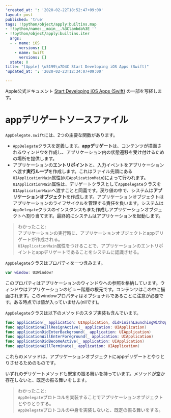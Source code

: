 ```yaml
---
'created_at: ': '2020-02-22T18:52:47+09:00'
layout: post
published: 'true'
tags: !!python/object/apply:builtins.map
- !!python/name:__main__.%3Clambda%3E ''
- !!python/object/apply:builtins.iter
  args:
  - - name: iOS
      versions: []
    - name: Swift
      versions: []
  state: 0
title: "[Apple] \u5199\u7D4C Start Developing iOS Apps (Swift)"
'updated_at: ': '2020-02-23T12:34:07+09:00'

---
```

Apple公式ドキュメント [Start Developing iOS Apps (Swift)](https://developer.apple.com/library/archive/referencelibrary/GettingStarted/DevelopiOSAppsSwift/BuildABasicUI.html#//apple_ref/doc/uid/TP40015214-CH5-SW1) の一部を写経します。  
  
  
# appデリゲートソースファイル  
  
`AppDelegate.swift`には、2つの主要な関数があります。  
  
* `AppDelegate`クラスを定義します。**appデリゲート**は、コンテンツが描画されるウィンドウを作成し、アプリケーション内の状態遷移を受け付けるための場所を提供します。  
* アプリケーションの**エントリポイント**と、入力イベントをアプリケーションへ渡す**実行ループ**を作成します。これはファイル先頭にある`UIApplicationMain`属性(`@UIApplicationMain`)によって行われます。  
  `UIApplicationMain`属性は、デリゲートクラスとして`AppDelegate`クラスを`UIApplicationMain`へ渡すことと同義です。戻り値の中で、システムは**アプリケーションオブジェクト**を作成します。アプリケーションオブジェクトはアプリケーションのライフサイクルを管理する責任を負います。システムは`AppDelegate`クラスのインスタンスもまた作成しアプリケーションオブジェクトへ割り当てます。最終的にシステムはアプリケーションを起動します。  
  
> わかったこと:  
> アプリケーションの実行時に、アプリケーションオブジェクトとappデリゲートが作成される。  
> `UIApplicationMain`属性をつけることで、アプリケーションのエントリポイントとappデリゲートであることをシステムに認識させる。  
  
`AppDelegate`クラスはプロパティを一つ含みます。  
  
```swift
var window: UIWindow?
```  
  
このプロパティはアプリケーションのウィンドウへの参照を格納しています。ウィンドウはアプリケーションのビュー階層の根元です。コンテンツはこの中に描画されます。このwindowプロパティはオプショナルであることに注意が必要です。ある時点では値が入っていません(nilです)。  
  
`AppDelegate`クラスは以下のメソッドのスタブ実装も含んでいます。  
  
```swift
func application(_ application: UIApplication, didFinishLaunchingWithOptions launchOptions: [UIApplicationLaunchOptionsKey: Any]?) -> Bool
func applicationWillResignActive(_ application: UIApplication)
func applicationDidEnterBackground(_ application: UIApplication)
func applicationWillEnterForeground(_ application: UIApplication)
func applicationDidBecomeActive(_ application: UIApplication)
func applicationWillTerminate(_ application: UIApplication)
```  
  
これらのメソッドは、アプリケーションオブジェクトにappデリゲートとやりとりさせるためのものです。  
  
いずれのデリゲートメソッドも既定の振る舞いを持っています。メソッドが空か存在しないと、既定の振る舞いをします。  
  
> わかったこと:  
> `AppDelegate`プロトコルを実装することでアプリケーションオブジェクトとやりとりする。  
> `AppDelegate`プロトコルの中身を実装しないと、既定の振る舞いをする。  
